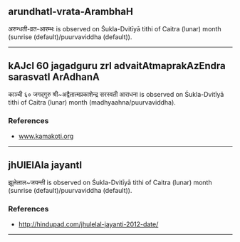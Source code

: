 ## arundhatI-vrata-ArambhaH

अरुन्धती-व्रत-आरम्भः is observed on Śukla-Dvitīyā tithi of Caitra (lunar) month (sunrise (default)/puurvaviddha (default)).


---
## kAJcI 60 jagadguru zrI advaitAtmaprakAzEndra sarasvatI ArAdhanA

काञ्ची ६० जगद्गुरु श्री~अद्वैतात्मप्रकाशेन्द्र सरस्वती आराधना is observed on Śukla-Dvitīyā tithi of Caitra (lunar) month (madhyaahna/puurvaviddha).


### References
* www.kamakoti.org

---
## jhUlElAla jayantI

झूलेलाल~जयन्ती is observed on Śukla-Dvitīyā tithi of Caitra (lunar) month (sunrise (default)/puurvaviddha (default)).


### References
* http://hindupad.com/jhulelal-jayanti-2012-date/

---
